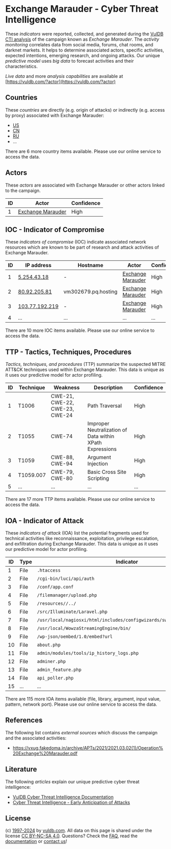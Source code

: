 # Exchange Marauder - Cyber Threat Intelligence

These _indicators_ were reported, collected, and generated during the [VulDB CTI analysis](https://vuldb.com/?kb.cti) of the campaign known as _Exchange Marauder_. The _activity monitoring_ correlates data from social media, forums, chat rooms, and darknet markets. It helps to determine associated actors, specific activities, expected intentions, emerging research, and ongoing attacks. Our unique _predictive model_ uses _big data_ to forecast activities and their characteristics.

_Live data_ and more _analysis capabilities_ are available at [https://vuldb.com/?actor](https://vuldb.com/?actor)

## Countries

These _countries_ are directly (e.g. origin of attacks) or indirectly (e.g. access by proxy) associated with Exchange Marauder:

* [US](https://vuldb.com/?country.us)
* [CN](https://vuldb.com/?country.cn)
* [RU](https://vuldb.com/?country.ru)
* ...

There are 6 more country items available. Please use our online service to access the data.

## Actors

These _actors_ are associated with Exchange Marauder or other actors linked to the campaign.

ID | Actor | Confidence
-- | ----- | ----------
1 | [Exchange Marauder](https://vuldb.com/?actor.exchange_marauder) | High

## IOC - Indicator of Compromise

These _indicators of compromise_ (IOC) indicate associated network resources which are known to be part of research and attack activities of Exchange Marauder.

ID | IP address | Hostname | Actor | Confidence
-- | ---------- | -------- | ----- | ----------
1 | [5.254.43.18](https://vuldb.com/?ip.5.254.43.18) | - | [Exchange Marauder](https://vuldb.com/?actor.exchange_marauder) | High
2 | [80.92.205.81](https://vuldb.com/?ip.80.92.205.81) | vm302679.pq.hosting | [Exchange Marauder](https://vuldb.com/?actor.exchange_marauder) | High
3 | [103.77.192.219](https://vuldb.com/?ip.103.77.192.219) | - | [Exchange Marauder](https://vuldb.com/?actor.exchange_marauder) | High
4 | ... | ... | ... | ...

There are 10 more IOC items available. Please use our online service to access the data.

## TTP - Tactics, Techniques, Procedures

_Tactics, techniques, and procedures_ (TTP) summarize the suspected MITRE ATT&CK techniques used within Exchange Marauder. This data is unique as it uses our predictive model for actor profiling.

ID | Technique | Weakness | Description | Confidence
-- | --------- | -------- | ----------- | ----------
1 | T1006 | CWE-21, CWE-22, CWE-23, CWE-24 | Path Traversal | High
2 | T1055 | CWE-74 | Improper Neutralization of Data within XPath Expressions | High
3 | T1059 | CWE-88, CWE-94 | Argument Injection | High
4 | T1059.007 | CWE-79, CWE-80 | Basic Cross Site Scripting | High
5 | ... | ... | ... | ...

There are 17 more TTP items available. Please use our online service to access the data.

## IOA - Indicator of Attack

These _indicators of attack_ (IOA) list the potential fragments used for technical activities like reconnaissance, exploitation, privilege escalation, and exfiltration during Exchange Marauder. This data is unique as it uses our predictive model for actor profiling.

ID | Type | Indicator | Confidence
-- | ---- | --------- | ----------
1 | File | `.htaccess` | Medium
2 | File | `/cgi-bin/luci/api/auth` | High
3 | File | `/conf/app.conf` | High
4 | File | `/filemanager/upload.php` | High
5 | File | `/resources//../` | High
6 | File | `/src/Illuminate/Laravel.php` | High
7 | File | `/usr/local/nagiosxi/html/includes/configwizards/switch/switch.inc.php` | High
8 | File | `/usr/local/WowzaStreamingEngine/bin/` | High
9 | File | `/wp-json/oembed/1.0/embed?url` | High
10 | File | `about.php` | Medium
11 | File | `admin/modules/tools/ip_history_logs.php` | High
12 | File | `adminer.php` | Medium
13 | File | `admin_feature.php` | High
14 | File | `api_poller.php` | High
15 | ... | ... | ...

There are 115 more IOA items available (file, library, argument, input value, pattern, network port). Please use our online service to access the data.

## References

The following list contains _external sources_ which discuss the campaign and the associated activities:

* https://vxug.fakedoma.in/archive/APTs/2021/2021.03.02(1)/Operation%20Exchange%20Marauder.pdf

## Literature

The following _articles_ explain our unique predictive cyber threat intelligence:

* [VulDB Cyber Threat Intelligence Documentation](https://vuldb.com/?kb.cti)
* [Cyber Threat Intelligence - Early Anticipation of Attacks](https://www.scip.ch/en/?labs.20201022)

## License

(c) [1997-2024](https://vuldb.com/?kb.changelog) by [vuldb.com](https://vuldb.com/?kb.about). All data on this page is shared under the license [CC BY-NC-SA 4.0](https://creativecommons.org/licenses/by-nc-sa/4.0/). Questions? Check the [FAQ](https://vuldb.com/?kb.faq), read the [documentation](https://vuldb.com/?kb) or [contact us](https://vuldb.com/?contact)!
